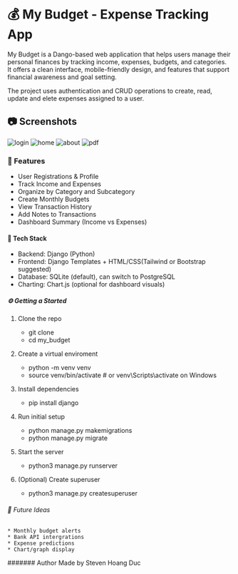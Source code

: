 # 💰 My Budget - Expense Tracking App

My Budget is a Dango-based web application that helps users manage their personal finances by tracking income, expenses, budgets, and categories.  It offers a clean interface, mobile-friendly design, and features that support financial awareness and goal setting.

The project uses authentication and CRUD operations to create, read, update and elete expenses assigned to a user.

## 📷 Screenshots 

![login](<screenshots/Screenshot 2025-03-17 at 9.18.00 PM.png>)
![home](<screenshots/Screenshot 2025-03-17 at 9.29.40 PM.png>)
![about](<screenshots/Screenshot 2025-03-17 at 9.30.26 PM.png>)
![pdf](<screenshots/Screenshot 2025-03-17 at 9.31.59 PM.png>)


### 🚀 Features

* User Registrations & Profile
* Track Income and Expenses
* Organize by Category and Subcategory
* Create Monthly Budgets
* View Transaction History
* Add Notes to Transactions
* Dashboard Summary (Income vs Expenses)

#### 🧱 Tech Stack

* Backend: Django (Python)
* Frontend: Django Templates + HTML/CSS(Tailwind or Bootstrap suggested)
* Database: SQLite (default), can switch to PostgreSQL
* Charting: Chart.js (optional for dashboard visuals)

##### ⚙️ Getting a Started

1. Clone the repo

    * git clone <your-repo-url>
    * cd my_budget

2. Create a virtual enviroment

    * python -m venv venv
    * source venv/bin/activate  # or venv\\Scripts\\activate on Windows

3. Install dependencies

    * pip install django

4. Run initial setup

    * python manage.py makemigrations
    * python manage.py migrate

5. Start the server

    * python3 manage.py runserver

6. (Optional) Create superuser

    * python3 manage.py createsuperuser

###### 🧠 Future Ideas

    * Monthly budget alerts
    * Bank API intergrations
    * Expense predictions
    * Chart/graph display

####### Author
Made by Steven Hoang Duc








